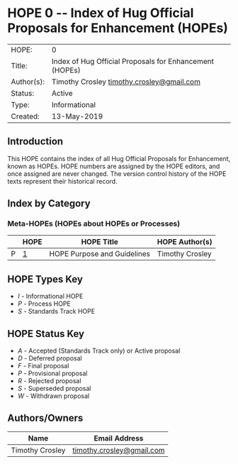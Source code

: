 # HOPE 0 -- Index of Hug Official Proposals for Enhancement (HOPEs)

|             |                                                         |
| ------------| ------------------------------------------------------- |
| HOPE:       | 0                                                       |
| Title:      | Index of Hug Official Proposals for Enhancement (HOPEs) |
| Author(s):  | Timothy Crosley <timothy.crosley@gmail.com>             |
| Status:     | Active                                                  |
| Type:       | Informational                                           |
| Created:    | 13-May-2019                                             |

## Introduction

This HOPE contains the index of all Hug Official Proposals for Enhancement, known as HOPEs. HOPE numbers are assigned by the HOPE editors, and once assigned are never changed. The version control history of the HOPE texts represent their historical record.

## Index by Category

### Meta-HOPEs (HOPEs about HOPEs or Processes)

|  | HOPE                                                                                                 | HOPE Title                         |  HOPE Author(s)                      |
| -| -----------------------------------------------------------------------------------------------------| -----------------------------------| ------------------------------------ |
|P |[1](https://github.com/hugapi/HOPE/blob/master/all/HOPE-1--HOPE-Purpose-and-Guidelines.md)            | HOPE Purpose and Guidelines        | Timothy Crosley                      |

## HOPE Types Key

- *I* - Informational HOPE
- *P* - Process HOPE
- *S* - Standards Track HOPE

## HOPE Status Key

- *A* - Accepted (Standards Track only) or Active proposal
- *D* - Deferred proposal
- *F* - Final proposal
- *P* - Provisional proposal
- *R* - Rejected proposal
- *S* - Superseded proposal
- *W* - Withdrawn proposal

## Authors/Owners

| Name                                                   | Email Address                                          |
| -------------------------------------------------------| -------------------------------------------------------|
| Timothy Crosley                                        | timothy.crosley@gmail.com                              |
